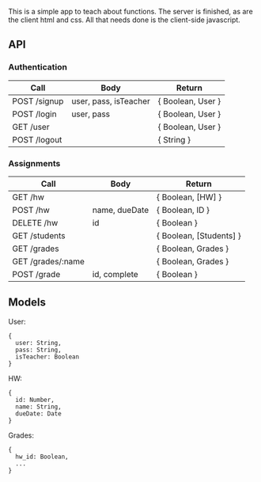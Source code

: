 This is a simple app to teach about functions. The server is finished, as are the client html and css. All that needs done is the client-side javascript.

## API

### Authentication

| Call              | Body                  | Return            |
|-------------------|-----------------------|-------------------|
| POST /signup      | user, pass, isTeacher | { Boolean, User } |
| POST /login       | user, pass            | { Boolean, User } |
| GET /user         |                       | { Boolean, User } |
| POST /logout      |                       | { String }        |

### Assignments

| Call              | Body          | Return                  |
|-------------------|---------------|-------------------------|
| GET /hw           |               | { Boolean, [HW] }       |
| POST /hw          | name, dueDate | { Boolean, ID }         |
| DELETE /hw        | id            | { Boolean }             |
| GET /students     |               | { Boolean, [Students] } |
| GET /grades       |               | { Boolean, Grades }     |
| GET /grades/:name |               | { Boolean, Grades }     |
| POST /grade       | id, complete  | { Boolean }             |

## Models

User:
```
{
  user: String,
  pass: String,
  isTeacher: Boolean
}
```

HW:
```
{
  id: Number,
  name: String,
  dueDate: Date
}
```

Grades:
```
{
  hw_id: Boolean,
  ...
}
```
